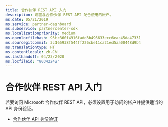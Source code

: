 ```yaml
---
title: 合作伙伴 REST API 入门
description: 设置与合作伙伴 REST API 配合使用的帐户。
ms.date: 05/21/2019
ms.service: partner-dashboard
ms.subservice: partnercenter-sdk
ms.localizationpriority: medium
ms.openlocfilehash: 93bc360f4916fadd3b496633ecc6eac45da47331
ms.sourcegitcommit: 3c165938f544ff226cbe11ca21ed5aa00448d9b4
ms.translationtype: HT
ms.contentlocale: zh-CN
ms.lasthandoff: 04/23/2020
ms.locfileid: "80342242"
---
```

# <a name="get-started-with-the-partner-rest-api"></a>合作伙伴 REST API 入门

若要访问 Microsoft 合作伙伴 REST API，必须设置用于访问的帐户并提供适当的 API 身份验证。

* [合作伙伴 API 身份验证](api-authentication.md)
